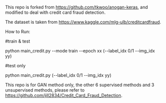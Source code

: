 This repo is forked from https://github.com/tkwoo/anogan-keras, and modified to deal with credit card fraud detection. 

The dataset is taken from https://www.kaggle.com/mlg-ulb/creditcardfraud. 

How to Run:

#train & test

python main_credit.py --mode train --epoch xx (--label_idx 0/1  --img_idx yy)

#test only

python main_credit.py (--label_idx 0/1  --img_idx yy)


This repo is for GAN method only, the other 6 supervised methods and 3 unsupervised methods, please refer to https://github.com/jill2834/Credit_Card_Fraud_Detection. 
